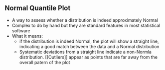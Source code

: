 ## Normal Quantile Plot
- A way to assess whether a distribution is indeed approximately Normal
- Complex to do by hand but they are standard features in most statistical software
- What it means:
	- if the distribution is indeed Normal, the plot will show a straight line, indicating a good match between the data and a Normal distribution
	- Systematic deviations from a straight line indicate a non-Normla distribution. [[Outliers]] appear as points that are far away from the overall patern of the plot
